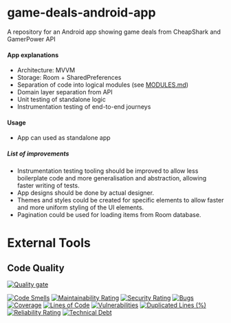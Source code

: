 # game-deals-android-app
A repository for an Android app showing game deals from CheapShark and GamerPower API

#### App explanations
- Architecture: MVVM
- Storage: Room + SharedPreferences
- Separation of code into logical modules (see [MODULES.md](MODULES.md))
- Domain layer separation from API
- Unit testing of standalone logic
- Instrumentation testing of end-to-end journeys

#### Usage
- App can used as standalone app

##### List of improvements
- Instrumentation testing tooling should be improved to allow less boilerplate code and more generalisation and abstraction, allowing faster writing of tests.
- App designs should be done by actual designer.
- Themes and styles could be created for specific elements to allow faster and more uniform styling of the UI elements.
- Pagination could be used for loading items from Room database.

# External Tools
## Code Quality
[![Quality gate](https://sonarcloud.io/api/project_badges/quality_gate?project=Mithrandir21_game-deals-android-app)](https://sonarcloud.io/summary/new_code?id=Mithrandir21_game-deals-android-app)


[![Code Smells](https://sonarcloud.io/api/project_badges/measure?project=Mithrandir21_game-deals-android-app&metric=code_smells)](https://sonarcloud.io/summary/new_code?id=Mithrandir21_game-deals-android-app)
[![Maintainability Rating](https://sonarcloud.io/api/project_badges/measure?project=Mithrandir21_game-deals-android-app&metric=sqale_rating)](https://sonarcloud.io/summary/new_code?id=Mithrandir21_game-deals-android-app)
[![Security Rating](https://sonarcloud.io/api/project_badges/measure?project=Mithrandir21_game-deals-android-app&metric=security_rating)](https://sonarcloud.io/summary/new_code?id=Mithrandir21_game-deals-android-app)
[![Bugs](https://sonarcloud.io/api/project_badges/measure?project=Mithrandir21_game-deals-android-app&metric=bugs)](https://sonarcloud.io/summary/new_code?id=Mithrandir21_game-deals-android-app)
[![Coverage](https://sonarcloud.io/api/project_badges/measure?project=Mithrandir21_game-deals-android-app&metric=coverage)](https://sonarcloud.io/summary/new_code?id=Mithrandir21_game-deals-android-app)
[![Lines of Code](https://sonarcloud.io/api/project_badges/measure?project=Mithrandir21_game-deals-android-app&metric=ncloc)](https://sonarcloud.io/summary/new_code?id=Mithrandir21_game-deals-android-app)
[![Vulnerabilities](https://sonarcloud.io/api/project_badges/measure?project=Mithrandir21_game-deals-android-app&metric=vulnerabilities)](https://sonarcloud.io/summary/new_code?id=Mithrandir21_game-deals-android-app)
[![Duplicated Lines (%)](https://sonarcloud.io/api/project_badges/measure?project=Mithrandir21_game-deals-android-app&metric=duplicated_lines_density)](https://sonarcloud.io/summary/new_code?id=Mithrandir21_game-deals-android-app)
[![Reliability Rating](https://sonarcloud.io/api/project_badges/measure?project=Mithrandir21_game-deals-android-app&metric=reliability_rating)](https://sonarcloud.io/summary/new_code?id=Mithrandir21_game-deals-android-app)
[![Technical Debt](https://sonarcloud.io/api/project_badges/measure?project=Mithrandir21_game-deals-android-app&metric=sqale_index)](https://sonarcloud.io/summary/new_code?id=Mithrandir21_game-deals-android-app)
